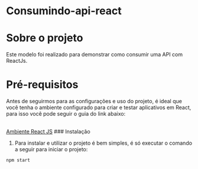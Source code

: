 # Consumindo-api-react
<h1>Sobre o projeto</h1>
Este modelo foi realizado para demonstrar como consumir uma API com ReactJs.

<h1>Pré-requisitos</h1>
<p> Antes de seguirmos para as configurações e uso do projeto, é ideal que você tenha o ambiente configurado para criar e testar aplicativos em React, para isso você pode seguir o guia do link abaixo:</p></br>
<a href="https://pt-br.reactjs.org/">Ambiente React JS</a>
### Instalação

1. Para instalar e utilizar o projeto é bem simples,  é só executar o comando a seguir para iniciar o projeto:

```
npm start
```
